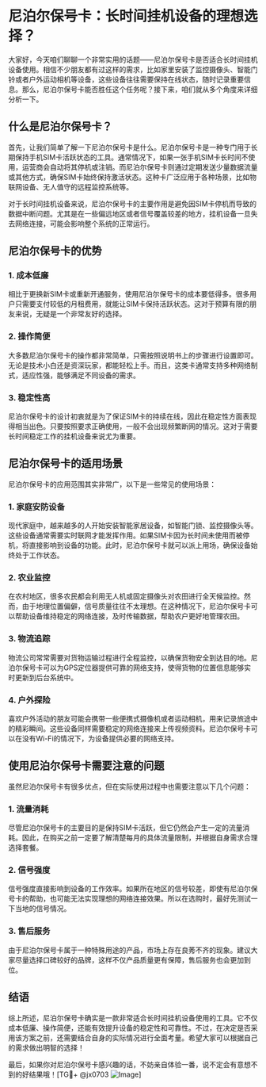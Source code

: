 # 尼泊尔保号卡：长时间挂机设备的理想选择？

大家好，今天咱们聊聊一个非常实用的话题——尼泊尔保号卡是否适合长时间挂机设备使用。相信不少朋友都有过这样的需求，比如家里安装了监控摄像头、智能门铃或者户外运动相机等设备，这些设备往往需要保持在线状态，随时记录重要信息。那么，尼泊尔保号卡能否胜任这个任务呢？接下来，咱们就从多个角度来详细分析一下。

## 什么是尼泊尔保号卡？

首先，让我们简单了解一下尼泊尔保号卡是什么。尼泊尔保号卡是一种专门用于长期保持手机SIM卡活跃状态的工具。通常情况下，如果一张手机SIM卡长时间不使用，运营商会自动将其停机或注销。而尼泊尔保号卡则通过定期发送少量数据流量或其他方式，确保SIM卡始终保持激活状态。这种卡广泛应用于各种场景，比如物联网设备、无人值守的远程监控系统等。

对于长时间挂机设备来说，尼泊尔保号卡的主要作用是避免因SIM卡停机而导致的数据中断问题。尤其是在一些偏远地区或者信号覆盖较差的地方，挂机设备一旦失去网络连接，可能会影响整个系统的正常运行。

## 尼泊尔保号卡的优势

### 1. **成本低廉**
相比于更换新SIM卡或重新开通服务，使用尼泊尔保号卡的成本要低得多。很多用户只需要支付较低的月租费用，就能让SIM卡保持活跃状态。这对于预算有限的朋友来说，无疑是一个非常友好的选择。

### 2. **操作简便**
大多数尼泊尔保号卡的操作都非常简单，只需按照说明书上的步骤进行设置即可。无论是技术小白还是资深玩家，都能轻松上手。而且，这类卡通常支持多种网络制式，适应性强，能够满足不同设备的需求。

### 3. **稳定性高**
尼泊尔保号卡的设计初衷就是为了保证SIM卡的持续在线，因此在稳定性方面表现得相当出色。只要按照要求正确使用，一般不会出现频繁断网的情况。这对于需要长时间稳定工作的挂机设备来说尤为重要。

## 尼泊尔保号卡的适用场景

尼泊尔保号卡的应用范围其实非常广，以下是一些常见的使用场景：

### 1. **家庭安防设备**
现代家庭中，越来越多的人开始安装智能家居设备，如智能门锁、监控摄像头等。这些设备通常需要实时联网才能发挥作用。如果SIM卡因为长时间未使用而被停机，将直接影响到设备的功能。此时，尼泊尔保号卡就可以派上用场，确保设备始终处于工作状态。

### 2. **农业监控**
在农村地区，很多农民都会利用无人机或固定摄像头对农田进行全天候监控。然而，由于地理位置偏僻，信号质量往往不太理想。在这种情况下，尼泊尔保号卡可以帮助设备维持稳定的网络连接，及时传输数据，帮助农户更好地管理农田。

### 3. **物流追踪**
物流公司常常需要对货物运输过程进行全程监控，以确保货物安全到达目的地。尼泊尔保号卡可以为GPS定位器提供可靠的网络支持，使得货物的位置信息能够实时更新到后台系统中。

### 4. **户外探险**
喜欢户外活动的朋友可能会携带一些便携式摄像机或者运动相机，用来记录旅途中的精彩瞬间。这些设备同样需要稳定的网络连接来上传视频资料。尼泊尔保号卡可以在没有Wi-Fi的情况下，为设备提供必要的网络支持。

## 使用尼泊尔保号卡需要注意的问题

虽然尼泊尔保号卡有很多优点，但在实际使用过程中也需要注意以下几个问题：

### 1. **流量消耗**
尽管尼泊尔保号卡的主要目的是保持SIM卡活跃，但它仍然会产生一定的流量消耗。因此，在购买之前一定要了解清楚每月的具体流量限制，并根据自身需求合理选择套餐。

### 2. **信号强度**
信号强度直接影响到设备的工作效率。如果所在地区的信号较差，即使有尼泊尔保号卡的帮助，也可能无法实现理想的网络连接效果。所以在选购时，最好先测试一下当地的信号情况。

### 3. **售后服务**
由于尼泊尔保号卡属于一种特殊用途的产品，市场上存在良莠不齐的现象。建议大家尽量选择口碑较好的品牌，这样不仅产品质量更有保障，售后服务也会更加到位。

## 结语

综上所述，尼泊尔保号卡确实是一款非常适合长时间挂机设备使用的工具。它不仅成本低廉、操作简便，还能有效提升设备的稳定性和可靠性。不过，在决定是否采用该方案之前，还需要结合自身的实际情况进行全面考量。希望大家可以根据自己的需求做出明智的选择！

最后，如果你对尼泊尔保号卡感兴趣的话，不妨亲自体验一番，说不定会有意想不到的好结果哦！[TG💪+ @jx0703 ![Image](https://github.com/user-attachments/assets/dbca1d08-cadb-493c-b0ec-ad6f7a83f270)]